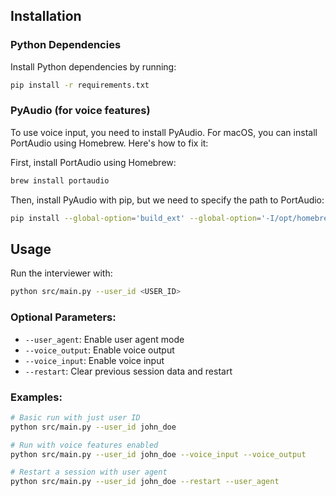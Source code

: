 ## Installation

### Python Dependencies

Install Python dependencies by running:

```bash
pip install -r requirements.txt
```

### PyAudio (for voice features)

To use voice input, you need to install PyAudio. For macOS, you can install PortAudio using Homebrew. Here's how to fix it:

First, install PortAudio using Homebrew:
```bash
brew install portaudio
```

Then, install PyAudio with pip, but we need to specify the path to PortAudio:
```bash
pip install --global-option='build_ext' --global-option='-I/opt/homebrew/include' --global-option='-L/opt/homebrew/lib' pyaudio
```

## Usage

Run the interviewer with:
```bash
python src/main.py --user_id <USER_ID>
```

### Optional Parameters:
- `--user_agent`: Enable user agent mode
- `--voice_output`: Enable voice output
- `--voice_input`: Enable voice input 
- `--restart`: Clear previous session data and restart

### Examples:
```bash
# Basic run with just user ID
python src/main.py --user_id john_doe

# Run with voice features enabled
python src/main.py --user_id john_doe --voice_input --voice_output

# Restart a session with user agent
python src/main.py --user_id john_doe --restart --user_agent
```
